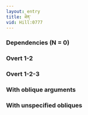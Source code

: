 ```yaml
---
layout: entry
title: ཐེན་
vid: Hill:0777
---
```

### Dependencies (N = 0)


### Overt 1-2


### Overt 1-2-3


### With oblique arguments


### With unspecified obliques
